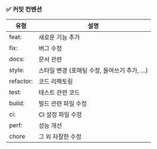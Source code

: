 ### ✅ 커밋 컨벤션

| 유형      | 설명                                             |
|-----------|--------------------------------------------------|
| feat:      | 새로운 기능 추가                                 |
| fix:       | 버그 수정                                        |
| docs:      | 문서 관련                                        |
| style:     | 스타일 변경 (포매팅 수정, 들여쓰기 추가, …)      |
| refactor:  | 코드 리팩토링                                    |
| test:      | 테스트 관련 코드                                 |
| build:     | 빌드 관련 파일 수정                              |
| ci:        | CI 설정 파일 수정                                |
| perf:      | 성능 개선                                        |
| chore     | 그 외 자잘한 수정                                |